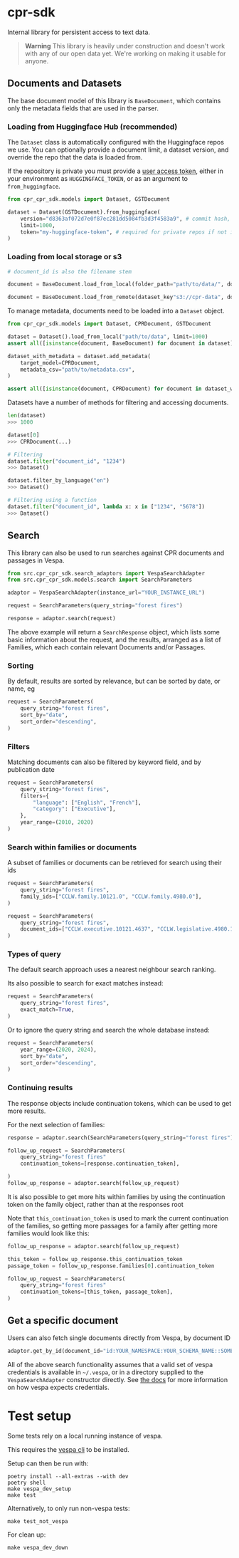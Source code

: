 # cpr-sdk

Internal library for persistent access to text data.

> **Warning**
> This library is heavily under construction and doesn't work with any of our open data yet. We're working on making it usable for anyone.

## Documents and Datasets

The base document model of this library is `BaseDocument`, which contains only the metadata fields that are used in the parser.

### Loading from Huggingface Hub (recommended)

The `Dataset` class is automatically configured with the Huggingface repos we use. You can optionally provide a document limit, a dataset version, and override the repo that the data is loaded from.

If the repository is private you must provide a [user access token](https://huggingface.co/docs/hub/security-tokens), either in your environment as `HUGGINGFACE_TOKEN`, or as an argument to `from_huggingface`.

```py
from cpr_cpr_sdk.models import Dataset, GSTDocument

dataset = Dataset(GSTDocument).from_huggingface(
    version="d8363af072d7e0f87ec281dd5084fb3d3f4583a9", # commit hash, optional
    limit=1000,
    token="my-huggingface-token", # required for private repos if not in env
)
```

### Loading from local storage or s3

```py
# document_id is also the filename stem

document = BaseDocument.load_from_local(folder_path="path/to/data/", document_id="document_1234")

document = BaseDocument.load_from_remote(dataset_key"s3://cpr-data", document_id="document_1234")
```

To manage metadata, documents need to be loaded into a `Dataset` object.

```py
from cpr_cpr_sdk.models import Dataset, CPRDocument, GSTDocument

dataset = Dataset().load_from_local("path/to/data", limit=1000)
assert all([isinstance(document, BaseDocument) for document in dataset])

dataset_with_metadata = dataset.add_metadata(
    target_model=CPRDocument,
    metadata_csv="path/to/metadata.csv",
)

assert all([isinstance(document, CPRDocument) for document in dataset_with_metadata])
```

Datasets have a number of methods for filtering and accessing documents.

```py
len(dataset)
>>> 1000

dataset[0]
>>> CPRDocument(...)

# Filtering
dataset.filter("document_id", "1234")
>>> Dataset()

dataset.filter_by_language("en")
>>> Dataset()

# Filtering using a function
dataset.filter("document_id", lambda x: x in ["1234", "5678"])
>>> Dataset()
```

## Search

This library can also be used to run searches against CPR documents and passages in Vespa.

```python
from src.cpr_cpr_sdk.search_adaptors import VespaSearchAdapter
from src.cpr_cpr_sdk.models.search import SearchParameters

adaptor = VespaSearchAdapter(instance_url="YOUR_INSTANCE_URL")

request = SearchParameters(query_string="forest fires")

response = adaptor.search(request)
```

The above example will return a `SearchResponse` object, which lists some basic information about the request, and the results, arranged as a list of Families, which each contain relevant Documents and/or Passages.

### Sorting

By default, results are sorted by relevance, but can be sorted by date, or name, eg

```python
request = SearchParameters(
    query_string="forest fires",
    sort_by="date",
    sort_order="descending",
)
```

### Filters

Matching documents can also be filtered by keyword field, and by publication date

```python
request = SearchParameters(
    query_string="forest fires",
    filters={
        "language": ["English", "French"],
        "category": ["Executive"],
    },
    year_range=(2010, 2020)
)
```

### Search within families or documents

A subset of families or documents can be retrieved for search using their ids

```python
request = SearchParameters(
    query_string="forest fires",
    family_ids=["CCLW.family.10121.0", "CCLW.family.4980.0"],
)
```

```python
request = SearchParameters(
    query_string="forest fires",
    document_ids=["CCLW.executive.10121.4637", "CCLW.legislative.4980.1745"],
)
```

### Types of query

The default search approach uses a nearest neighbour search ranking.

Its also possible to search for exact matches instead:

```python
request = SearchParameters(
    query_string="forest fires",
    exact_match=True,
)
```

Or to ignore the query string and search the whole database instead:

```python
request = SearchParameters(
    year_range=(2020, 2024),
    sort_by="date",
    sort_order="descending",
)
```

### Continuing results

The response objects include continuation tokens, which can be used to get more results.

For the next selection of families:

```python
response = adaptor.search(SearchParameters(query_string="forest fires"))

follow_up_request = SearchParameters(
    query_string="forest fires"
    continuation_tokens=[response.continuation_token],

)
follow_up_response = adaptor.search(follow_up_request)
```

It is also possible to get more hits within families by using the continuation token on the family object, rather than at the responses root

Note that `this_continuation_token` is used to mark the current continuation of the families, so getting more passages for a family after getting more families would look like this:

```python
follow_up_response = adaptor.search(follow_up_request)

this_token = follow_up_response.this_continuation_token
passage_token = follow_up_response.families[0].continuation_token

follow_up_request = SearchParameters(
    query_string="forest fires"
    continuation_tokens=[this_token, passage_token],
)
```

## Get a specific document

Users can also fetch single documents directly from Vespa, by document ID

```python
adaptor.get_by_id(document_id="id:YOUR_NAMESPACE:YOUR_SCHEMA_NAME::SOME_DOCUMENT_ID")
```

All of the above search functionality assumes that a valid set of vespa credentials is available in `~/.vespa`, or in a directory supplied to the `VespaSearchAdapter` constructor directly. See [the docs](docs/vespa-auth.md) for more information on how vespa expects credentials.

# Test setup

Some tests rely on a local running instance of vespa.

This requires the [vespa cli](https://docs.vespa.ai/en/vespa-cli.html) to be installed.

Setup can then be run with:

```
poetry install --all-extras --with dev
poetry shell
make vespa_dev_setup
make test
```

Alternatively, to only run non-vespa tests:

```
make test_not_vespa
```

For clean up:

```
make vespa_dev_down
```
